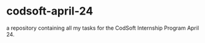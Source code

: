 # codsoft-april-24
a repository containing all my tasks for the CodSoft Internship Program April 24.
